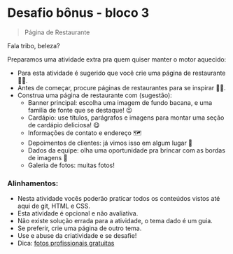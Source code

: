 # Desafio bônus - bloco 3
> Página de Restaurante

Fala tribo, beleza?

Preparamos uma atividade extra pra quem quiser manter o motor aquecido:

* Para esta atividade é sugerido que você crie uma página de restaurante 🧑‍🍳.
* Antes de começar, procure páginas de restaurantes para se inspirar 🧑‍🎨.
* Construa uma página de restaurante com (sugestão):
  * Banner principal: escolha uma imagem de fundo bacana, e uma familia de fonte que se destaque! 😉
  * Cardápio: use títulos, parágrafos e imagens para montar uma seção de cardápio deliciosa! 😋
  * Informações de contato e endereço 🗺
  * Depoimentos de clientes: já vimos isso em algum lugar 🤔
  * Dados da equipe: olha uma oportunidade pra brincar com as bordas de imagens 📸
  * Galeria de fotos: muitas fotos! 

### Alinhamentos:

* Nesta atividade vocês poderão praticar todos os conteúdos vistos até aqui de git, HTML e CSS.
* Esta atividade é opcional e não avaliativa.
* Não existe solução errada para a atividade, o tema dado é um guia.
* Se preferir, crie uma página de outro tema.
* Use e abuse da criatividade e se desafie!
* Dica: [fotos profissionais gratuitas](https://www.pexels.com/pt-br/)
